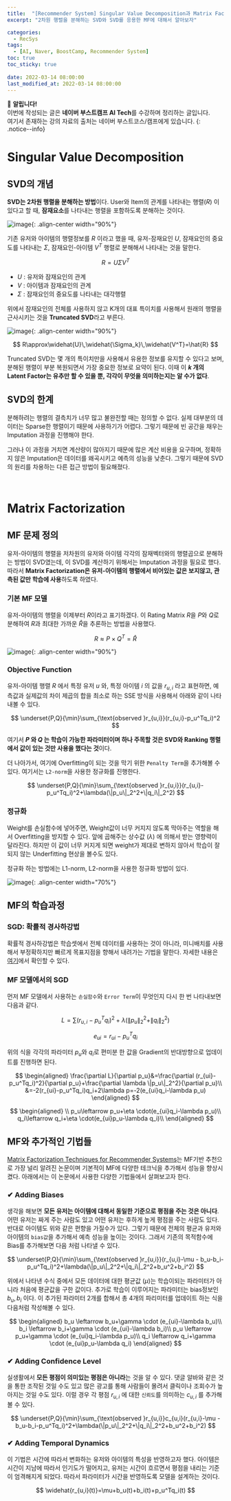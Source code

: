 ```yaml
---
title:  "[Recommender System] Singular Value Decomposition과 Matrix Factorization"
excerpt: "2차원 행렬을 분해하는 SVD와 SVD를 응용한 MF에 대해서 알아보자"

categories:
  - RecSys
tags:
  - [AI, Naver, BoostCamp, Recommender System]
toc: true
toc_sticky: true
 
date: 2022-03-14 08:00:00
last_modified_at: 2022-03-14 08:00:00
---
```

📌 **알립니다!**<br>
이번에 작성되는 글은 **네이버 부스트캠프 AI Tech**를 수강하며 정리하는 글입니다.<br>
여기서 존재하는 강의 자료의 출처는 네이버 부스트코스/캠프에게 있습니다.
{: .notice--info}

# Singular Value Decomposition

## SVD의 개념

**SVD는 2차원 행렬을 분해하는 방법**이다. User와 Item의 관계를 나타내는 행렬($R$) 이 있다고 할 때, **잠재요소**를 나타내는 행렬을 포함하도록 분해하는 것이다.

![image](https://user-images.githubusercontent.com/91870042/158414212-8ea4d6c4-bb15-4896-b076-c0da73b0597c.png){: .align-center width="90%"}

기존 유저와 아이템의 행렬정보를 $R$ 이라고 했을 때, 유저-잠재요인 $U$, 잠재요인의 중요도를 나타내는 $\Sigma$, 잠재요인-아이템 $V^T$ 행렬로 분해해서 나타내는 것을 말한다.

$$ R = U\Sigma V^T $$

- $U$ : 유저와 잠재요인의 관계
- $V$ : 아이템과 잠재요인의 관계
- $\Sigma$ : 잠재요인의 중요도를 나타내는 대각행렬

위에서 잠재요인의 전체를 사용하지 않고 K개의 대표 특이치를 사용해서 원래의 행렬을 근사시키는 것을 **Truncated SVD**라고 부른다.

![image](https://user-images.githubusercontent.com/91870042/158415879-89ad3094-9ddb-4899-8d6f-e278829d2eab.png){: .align-center width="90%"}


$$ R\approx\widehat{U}\,\widehat{\Sigma_k}\,\widehat{V^T}=\hat{R} $$

Truncated SVD는 몇 개의 특이치만을 사용해서 유용한 정보를 유지할 수 있다고 보며, 분해된 행렬이 부분 복원되면서 가장 중요한 정보로 요약이 된다. 이때 이 **$k$ 개의 Latent Factor는 유추만 할 수 있을 뿐, 각각이 무엇을 의미하는지는 알 수가 없다**.

## SVD의 한계

분해하려는 행렬의 결측치가 너무 많고 불완전할 때는 정의할 수 없다. 실제 대부분의 데이터는 Sparse한 행렬이기 때문에 사용하기가 어렵다. 그렇기 때문에 빈 공간을 채우는 Imputation 과정을 진행해야 한다. 

그러나 이 과정을 거치면 계산량이 많아지기 때문에 많은 계산 비용을 요구하며, 정확하지 않은 Imputation은 데이터를 왜곡시키고 예측의 성능을 낮춘다. 그렇기 때문에 SVD의 원리를 차용하는 다른 접근 방법이 필요해졌다.

<br/>

# Matrix Factorization

## MF 문제 정의

유저-아이템의 행렬을 저차원의 유저와 아이템 각각의 잠재벡터와의 행렬곱으로 분해하는 방법이 SVD였는데, 이 SVD를 계산하기 위해서는 Imputation 과정을 필요로 했다. 따라서 **Matrix Factorization은 유저-아이템의 행렬에서 비어있는 값은 보지않고, 관측된 값만 학습에 사용**하도록 하였다.

### 기본 MF 모델

유저-아이템의 행렬을 이제부터 $R$이라고 표기하겠다. 이 Rating Matrix $R$을 $P$와 $Q$로 분해하여 $R$과 최대한 가까운 $\hat{R}$을 추론하는 방법을 사용했다.

$$ R\approx P\times Q^T = \hat{R} $$

![image](https://user-images.githubusercontent.com/91870042/158417480-08265642-6f33-4c8a-8c3a-0175330e6fb1.png){: .align-center width="90%"}


### Objective Function

유저-아이템 행렬 $R$ 에서 특정 유저 $u$ 와, 특정 아이템 $i$ 의 값을 $r_{u,i}$ 라고 표현하면, 예측값과 실제값의 차이 제곱의 합을 최소로 하는 SSE 방식을 사용해서 아래와 같이 나타내볼 수 있다.

$$ \underset{P,Q}{\min}\sum_{\text{observed }r_{u,i}}(r_{u,i}-p_u^Tq_i)^2 $$

여기서 **$P$ 와 $Q$ 는 학습이 가능한 파라미터이며 하나 주목할 것은 SVD와 Ranking 행렬에서 값이 있는 것만 사용을 했다는 것**이다.

더 나아가서, 여기에 Overfitting이 되는 것을 막기 위한 `Penalty Term`을 추가해볼 수 있다. 여기서는 `L2-norm`을 사용한 정규화를 진행한다.

$$ \underset{P,Q}{\min}\sum_{\text{observed }r_{u,i}}(r_{u,i}-p_u^Tq_i)^2+\lambda(\|p_u\|_2^2+\|q_i\|_2^2) $$

### 정규화

Weight를 손실함수에 넣어주면, Weight값이 너무 커지지 않도록 막아주는 역할을 해서 Overfitting을 방지할 수 있다. 앞에 곱해주는 상수값 ($\lambda$) 에 의해서 받는 영향력이 달라진다. 하지만 이 값이 너무 커지게 되면 weight가 제대로 변하지 않아서 학습이 잘 되지 않는 Underfitting 현상을 볼수도 있다.

정규화 하는 방법에는 L1-norm, L2-norm을 사용한 정규화 방법이 있다.

![image](https://user-images.githubusercontent.com/91870042/158023414-62fbf83a-bbbe-4f77-90f4-29c2bb5468c9.png){: .align-center width="70%"}


## MF의 학습과정

### SGD: 확률적 경사하강법

확률적 경사하강법은 학습셋에서 전체 데이터를 사용하는 것이 아니라, 미니배치를 사용해서 부정확하지만 빠르게 목표지점을 향해서 내려가는 기법을 말한다. 자세한 내용은 [여기](https://killerwhale0917.github.io/aimath/boostcamp-math-gradient-descent2/#%ED%99%95%EB%A5%A0%EC%A0%81-%EA%B2%BD%EC%82%AC%ED%95%98%EA%B0%95%EB%B2%95)에서 확인할 수 있다.

### MF 모델에서의 SGD

먼저 MF 모델에서 사용하는 `손실함수`와 `Error Term`이 무엇인지 다시 한 번 나타내보면 다음과 같다.

$$ L=\sum(r_{u,i}-p_u^Tq_i)^2+\lambda(\|p_u\|_2^2+\|q_i\|_2^2) $$

$$ e_{ui}=r_{ui}-p_u^Tq_i $$

위의 식을 각각의 파라미터 $p_u$와 $q_i$로 편미분 한 값을 Gradient의 반대방향으로 업데이트를 진행하면 된다.

$$
\begin{aligned}
    \frac{\partial L}{\partial p_u}&=\frac{\partial (r_{ui}-p_u^Tq_i)^2}{\partial p_u}+\frac{\partial \lambda \|p_u\|_2^2}{\partial p_u}\\
    &=-2(r_{ui}-p_u^Tq_i)q_i+2\lambda p=-2(e_{ui}q_i-\lambda p_u)
\end{aligned}
$$

$$
\begin{aligned}
\\
    p_u\leftarrow p_u+\eta \cdot(e_{ui}q_i-\lambda p_u)\\
    q_i\leftarrow q_i+\eta \cdot(e_{ui}p_u-\lambda q_i)\\
\end{aligned}
$$


## MF와 추가적인 기법들

[Matrix Factorization Techniques for Recommender Systems](https://ieeexplore.ieee.org/abstract/document/5197422)는 MF기반 추천으로 가장 널리 알려진 논문이며 기본적이 MF에 다양한 테크닉을 추가해서 성능을 향상시켰다. 아래에서는 이 논문에서 사용한 다양한 기법들에서 살펴보고자 한다.

### ✔ Adding Biases

생각을 해보면 **모든 유저는 아이템에 대해서 동일한 기준으로 평점을 주는 것은 아니다**. 어떤 유저는 짜게 주는 사람도 있고 어떤 유저는 후하게 높게 평점을 주는 사람도 있다. 반대로 아이템도 위와 같은 편향을 가질수가 있다. 그렇기 때문에 전체의 평균과 유저와 아이템의 `bias값`을 추가해서 예측 성능을 높이는 것이다. 그래서 기존의 목적함수에 Bias를 추가해보면 다음 처럼 나타낼 수 있다.

$$ \underset{P,Q}{\min}\sum_{\text{observed }r_{u,i}}(r_{u,i}-\mu - b_u-b_i-p_u^Tq_i)^2+\lambda(\|p_u\|_2^2+\|q_i\|_2^2+b_u^2+b_i^2) $$

위에서 나타낸 수식 중에서 모든 데이터에 대한 평균값 ($\mu$)는 학습이되는 파라미터가 아니라 처음에 평균값을 구한 값이다. 추가로 학습이 이루어지는 파라미터는 bias정보인 $b_u, b_i$ 이다. 이 추가된 파라미터 2개를 합해서 총 4개의 파리미터를 업데이트 하는 식을 다음처럼 작성해볼 수 있다.

$$
\begin{aligned}
    b_u \leftarrow b_u+\gamma \cdot (e_{ui}-\lambda b_u)\\
    b_i \leftarrow b_i+\gamma \cdot (e_{ui}-\lambda b_i)\\
    p_u \leftarrow p_u+\gamma \cdot (e_{ui}q_i-\lambda p_u)\\
    q_i \leftarrow q_i+\gamma \cdot (e_{ui}p_u-\lambda q_i)
\end{aligned}
$$

### ✔ Adding Confidence Level

실생활에서 **모든 평점이 의미있는 평점은 아니라**는 것을 알 수 있다. 댓글 알바와 같은 것을 통한 조작된 것일 수도 있고 많은 광고를 통해 사람들이 몰려서 클릭이나 조회수가 높아지는 것일 수도 있다. 이럴 경우 각 평점 $r_{u,i}$ 에 대한 `신뢰도`를 의미하는 $c_{u,i}$ 를 추가해볼 수 있다.

$$ \underset{P,Q}{\min}\sum_{\text{observed }r_{u,i}}c_{u,i}(r_{u,i}-\mu - b_u-b_i-p_u^Tq_i)^2+\lambda(\|p_u\|_2^2+\|q_i\|_2^2+b_u^2+b_i^2) $$

### ✔ Adding Temporal Dynamics

이 기법은 시간에 따라서 변화하는 유저와 아이템의 특성을 반영하고자 했다. 아이템은 시간이 지남에 따라서 인기도가 떨어지고, 유저는 시간이 흐르면서 평점을 내리는 기준이 엄격해지게 되었다. 따라서 파라미터가 시간을 반영하도록 모델을 설계하는 것이다.

$$ \widehat{r_{u,i}(t)}=\mu+b_u(t)+b_i(t)+p_u^Tq_i(t) $$
